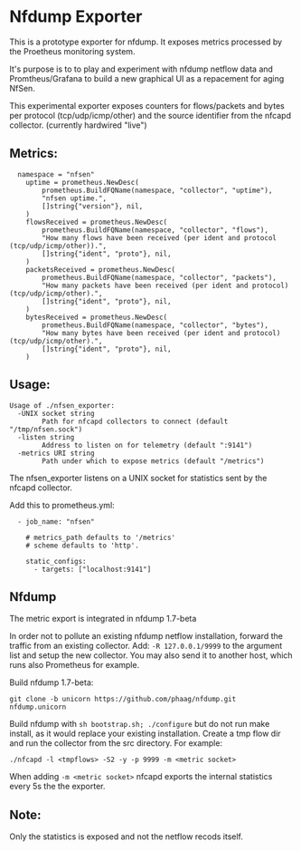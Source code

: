 # Nfdump Exporter

This is a prototype exporter for nfdump. It exposes metrics processed by the Proetheus monitoring system.

It's purpose is to to play and experiment with nfdump netflow data and Promtheus/Grafana to build a new graphical UI as a repacement for aging NfSen.

This experimental exporter exposes counters for flows/packets and bytes per protocol (tcp/udp/icmp/other) and the source identifier from the nfcapd collector. (currently hardwired "live")

## Metrics:

```
  namespace = "nfsen"
	uptime = prometheus.NewDesc(
		prometheus.BuildFQName(namespace, "collector", "uptime"),
		"nfsen uptime.",
		[]string{"version"}, nil,
	)
	flowsReceived = prometheus.NewDesc(
		prometheus.BuildFQName(namespace, "collector", "flows"),
		"How many flows have been received (per ident and protocol (tcp/udp/icmp/other)).",
		[]string{"ident", "proto"}, nil,
	)
	packetsReceived = prometheus.NewDesc(
		prometheus.BuildFQName(namespace, "collector", "packets"),
		"How many packets have been received (per ident and protocol) (tcp/udp/icmp/other).",
		[]string{"ident", "proto"}, nil,
	)
	bytesReceived = prometheus.NewDesc(
		prometheus.BuildFQName(namespace, "collector", "bytes"),
		"How many bytes have been received (per ident and protocol) (tcp/udp/icmp/other).",
		[]string{"ident", "proto"}, nil,
	)
```



## Usage:

```
Usage of ./nfsen_exporter:
  -UNIX socket string
    	Path for nfcapd collectors to connect (default "/tmp/nfsen.sock")
  -listen string
    	Address to listen on for telemetry (default ":9141")
  -metrics URI string
    	Path under which to expose metrics (default "/metrics")

```

The nfsen_exporter listens on a UNIX socket for statistics sent by the nfcapd collector. 

Add this to prometheus.yml:

```
  - job_name: "nfsen"

    # metrics_path defaults to '/metrics'
    # scheme defaults to 'http'.

    static_configs:
      - targets: ["localhost:9141"]
```



## Nfdump

The metric export is integrated in nfdump 1.7-beta

In order not to pollute an existing nfdump netflow installation, forward the traffic from an existing collector. Add: `-R 127.0.0.1/9999` to the argument list and setup the new collector. You may also send it to another host, which runs also Prometheus for example. 

Build nfdump 1.7-beta:

`git clone -b unicorn https://github.com/phaag/nfdump.git nfdump.unicorn` 

Build nfdump with `sh bootstrap.sh; ./configure` but do not run make install, as it would replace your existing installation. Create a tmp flow dir and run the collector from the src directory. For example:

`./nfcapd -l <tmpflows> -S2 -y -p 9999 -m <metric socket>`  

When adding `-m <metric socket>` nfcapd exports the internal statistics every 5s the the exporter. 



## Note:

Only the statistics is exposed and not the netflow recods itself.